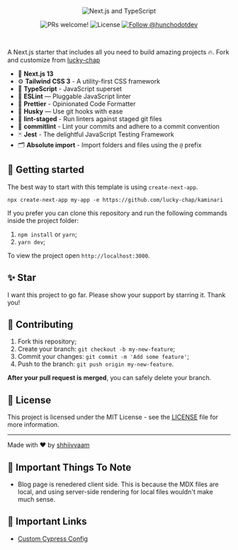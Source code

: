 <p align="center">
  <img src="public/tools-banner.png" alt="Next.js and TypeScript">
</p>

<p align="center">
  <img src="https://img.shields.io/static/v1?label=PRs&message=welcome&style=for-the-badge&color=24B36B&labelColor=000000" alt="PRs welcome!" />

  <img alt="License" src="https://img.shields.io/github/license/chhpt/typescript-nextjs-starter?style=for-the-badge&color=24B36B&labelColor=000000">

  <a href="https://twitter.com/intent/follow?screen_name=hunchodotdev">
    <img src="https://img.shields.io/twitter/follow/hunchodotdev?style=for-the-badge&color=24B36B&labelColor=000000" alt="Follow @hunchodotdev" />
  </a>
</p>

<br>

A Next.js starter that includes all you need to build amazing projects 🔥. Fork and customize from [lucky-chap](https://github.com/lucky-chap/kaminari)

- 🚀 **Next.js 13**
- ⚙️ **Tailwind CSS 3** - A utility-first CSS framework
- 🍓 **TypeScript** - JavaScript superset
- 📏 **ESLint** — Pluggable JavaScript linter
- 💖 **Prettier** - Opinionated Code Formatter
- 🐶 **Husky** — Use git hooks with ease
- 🚫 **lint-staged** - Run linters against staged git files
- 🚫 **commitlint** - Lint your commits and adhere to a commit convention
- 🃏 **Jest** - The delightful JavaScript Testing Framework
- 🗂 **Absolute import** - Import folders and files using the `@` prefix

## 🚀 Getting started

The best way to start with this template is using `create-next-app`.

```
npx create-next-app my-app -e https://github.com/lucky-chap/kaminari
```

If you prefer you can clone this repository and run the following commands inside the project folder:

1. `npm install` or `yarn`;
2. `yarn dev`;

To view the project open `http://localhost:3000`.

## ✨ Star

I want this project to go far. Please show your support by starring it. Thank you!

## 🤝 Contributing

1. Fork this repository;
2. Create your branch: `git checkout -b my-new-feature`;
3. Commit your changes: `git commit -m 'Add some feature'`;
4. Push to the branch: `git push origin my-new-feature`.

**After your pull request is merged**, you can safely delete your branch.

## 📝 License

This project is licensed under the MIT License - see the [LICENSE](LICENSE) file for more information.

---

Made with ♥ by [shhiivvaam](https://shhiivvaam.github.io/portfolio/)

## 🔗 Important Things To Note

- Blog page is renedered client side. This is because the MDX files are local, and using server-side rendering for local files wouldn't make much sense.

## 🔗 Important Links

- [Custom Cypress Config](https://github.com/cypress-io/cypress/issues/22059#issuecomment-1178574704)
